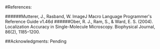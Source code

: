 #References:

######Mutterer, J., Rasband, W. ImageJ Macro Language Programmer's Reference Guide v1.46d
######Ober, R. J., Ram, S., & Ward, E. S. (2004). Localization Accuracy in Single-Molecule Microscopy. Biophysical Journal, 86(2), 1185–1200.

##Acknowledgments:
Pending